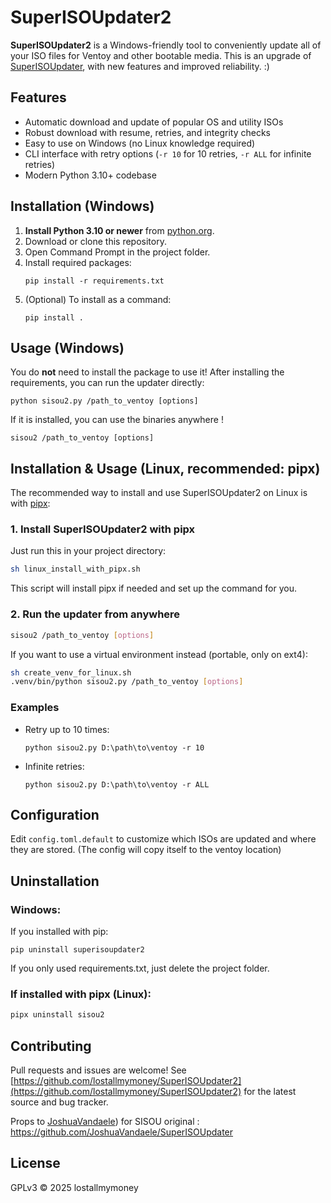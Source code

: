 # SuperISOUpdater2

**SuperISOUpdater2** is a Windows-friendly tool to conveniently update all of your ISO files for Ventoy and other bootable media. This is an upgrade of [SuperISOUpdater](https://github.com/JoshuaVandaele/SuperISOUpdater), with new features and improved reliability. :)

## Features

- Automatic download and update of popular OS and utility ISOs
- Robust download with resume, retries, and integrity checks
- Easy to use on Windows (no Linux knowledge required)
- CLI interface with retry options (`-r 10` for 10 retries, `-r ALL` for infinite retries)
- Modern Python 3.10+ codebase

## Installation (Windows)

1. **Install Python 3.10 or newer** from [python.org](https://www.python.org/downloads/windows/).
2. Download or clone this repository.
3. Open Command Prompt in the project folder.
4. Install required packages:
   ```
   pip install -r requirements.txt
   ```
5. (Optional) To install as a command:
   ```
   pip install .
   ```

## Usage (Windows)

You do **not** need to install the package to use it! After installing the requirements, you can run the updater directly:

```
python sisou2.py /path_to_ventoy [options]
```

If it is installed, you can use the binaries anywhere !
```
sisou2 /path_to_ventoy [options]
```

## Installation & Usage (Linux, recommended: pipx)

The recommended way to install and use SuperISOUpdater2 on Linux is with [pipx](https://pypa.github.io/pipx/):


### 1. Install SuperISOUpdater2 with pipx
Just run this in your project directory:
```bash
sh linux_install_with_pipx.sh
```
This script will install pipx if needed and set up the command for you.

### 2. Run the updater from anywhere
```bash
sisou2 /path_to_ventoy [options]
```

If you want to use a virtual environment instead (portable, only on ext4):
```bash
sh create_venv_for_linux.sh
.venv/bin/python sisou2.py /path_to_ventoy [options]
```

### Examples

- Retry up to 10 times:
  ```
  python sisou2.py D:\path\to\ventoy -r 10
  ```
- Infinite retries:
  ```
  python sisou2.py D:\path\to\ventoy -r ALL
  ```

## Configuration

Edit `config.toml.default` to customize which ISOs are updated and where they are stored.
(The config will copy itself to the ventoy location)

## Uninstallation

### Windows:
If you installed with pip:
```
pip uninstall superisoupdater2
```
If you only used requirements.txt, just delete the project folder.

### If installed with pipx (Linux):
```bash
pipx uninstall sisou2
```


## Contributing

Pull requests and issues are welcome!
See [https://github.com/lostallmymoney/SuperISOUpdater2](https://github.com/lostallmymoney/SuperISOUpdater2) for the latest source and bug tracker.

Props to [JoshuaVandaele](https://github.com/JoshuaVandaele)) for SISOU original : https://github.com/JoshuaVandaele/SuperISOUpdater

## License

GPLv3 © 2025 lostallmymoney
